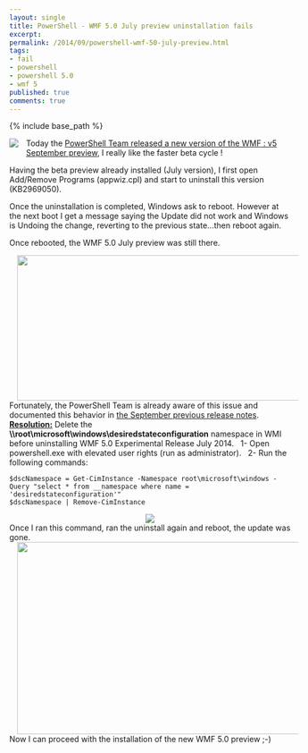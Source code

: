 ```yaml
---
layout: single
title: PowerShell - WMF 5.0 July preview uninstallation fails
excerpt: 
permalink: /2014/09/powershell-wmf-50-july-preview.html
tags: 
- fail
- powershell
- powershell 5.0
- wmf 5
published: true
comments: true
---
```

{% include base_path %} 
 
 <div class="separator" style="clear: both; text-align: center;"></div><a href="{{ base_path }}/images/2014/20140904_PowerShell_-_WMF_5.0_July_preview_uninstallation_fails/powershell_logo__396363731__-144x109.png" imageanchor="1" style="clear: left; display: inline !important; float: left; margin-bottom: 1em; margin-right: 1em;"><img border="0" src="{{ base_path }}/images/2014/20140904_PowerShell_-_WMF_5.0_July_preview_uninstallation_fails/powershell_logo__396363731__-144x109.png" /></a>
Today the <a href="http://blogs.msdn.com/b/powershell/archive/2014/09/04/windows-management-framework-5-0-preview-september-2014-is-now-available.aspx" target="_blank">PowerShell Team released a new version of the WMF : v5 September preview</a>, I really like the faster beta cycle !

Having the beta preview already installed (July version), I first open Add/Remove Programs (appwiz.cpl) and start to uninstall this version (KB2969050).

Once the uninstallation is completed, Windows ask to reboot. However at the next boot I get a message saying the Update did not work and Windows is Undoing the change, reverting to the previous state...then reboot again.




Once rebooted, the WMF 5.0 July preview was still there.

<div class="separator" style="clear: both; text-align: center;"><a href="{{ base_path }}/images/2014/20140904_PowerShell_-_WMF_5.0_July_preview_uninstallation_fails/2014-09-04_18-03-05__1274619236__-956x391.png" imageanchor="1" style="margin-left: 1em; margin-right: 1em;"><img border="0" src="{{ base_path }}/images/2014/20140904_PowerShell_-_WMF_5.0_July_preview_uninstallation_fails/2014-09-04_18-03-05__1274619236__-956x391.png" height="260" width="640" /></a></div>
Fortunately, the PowerShell Team is already aware of this issue and documented this behavior in <a href="http://www.microsoft.com/en-us/download/details.aspx?id=44070&amp;utm_content=bufferd26ed&amp;utm_medium=social&amp;utm_source=twitter.com&amp;utm_campaign=buffer" target="_blank">the September previous release notes</a>.


<div class="bq4"><b><u>Resolution:</u></b> Delete the <b>\\root\microsoft\windows\desiredstateconfiguration</b> namespace in WMI before uninstalling WMF 5.0 Experimental Release July 2014.
&nbsp; 1- Open powershell.exe with elevated user rights (run as administrator).
&nbsp; 2- Run the following commands:&nbsp; 

```
$dscNamespace = Get-CimInstance -Namespace root\microsoft\windows -Query "select * from __namespace where name = 'desiredstateconfiguration'"
$dscNamespace | Remove-CimInstance
```
</div>
<div class="separator" style="clear: both; text-align: center;"><a href="{{ base_path }}/images/2014/20140904_PowerShell_-_WMF_5.0_July_preview_uninstallation_fails/2014-09-04_18-08-18__1005654604__-772x202.png" imageanchor="1" style="margin-left: 1em; margin-right: 1em;"><img border="0" src="{{ base_path }}/images/2014/20140904_PowerShell_-_WMF_5.0_July_preview_uninstallation_fails/2014-09-04_18-08-18__1005654604__-772x202.png" /></a></div>
Once I ran this command, ran the uninstall again and reboot, the update was gone.

<div class="separator" style="clear: both; text-align: center;"><a href="{{ base_path }}/images/2014/20140904_PowerShell_-_WMF_5.0_July_preview_uninstallation_fails/2014-09-04_19-09-20__983448032__-877x472.png" imageanchor="1" style="margin-left: 1em; margin-right: 1em;"><img border="0" src="{{ base_path }}/images/2014/20140904_PowerShell_-_WMF_5.0_July_preview_uninstallation_fails/2014-09-04_19-09-20__983448032__-877x472.png" height="344" width="640" /></a></div>
Now I can proceed with the installation of the new WMF 5.0 preview ;-)


